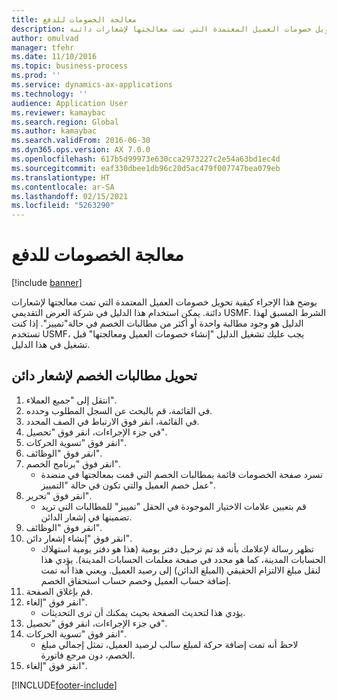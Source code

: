 ```yaml
---
title: معالجة الخصومات للدفع
description: يوضح هذا الإجراء كيفية تحويل خصومات العميل المعتمدة التي تمت معالجتها لإشعارات دائنة.
author: omulvad
manager: tfehr
ms.date: 11/10/2016
ms.topic: business-process
ms.prod: ''
ms.service: dynamics-ax-applications
ms.technology: ''
audience: Application User
ms.reviewer: kamaybac
ms.search.region: Global
ms.author: kamaybac
ms.search.validFrom: 2016-06-30
ms.dyn365.ops.version: AX 7.0.0
ms.openlocfilehash: 617b5d99973e630cca2973227c2e54a63bd1ec4d
ms.sourcegitcommit: eaf330dbee1db96c20d5ac479f007747bea079eb
ms.translationtype: HT
ms.contentlocale: ar-SA
ms.lasthandoff: 02/15/2021
ms.locfileid: "5263290"
---
```

# <a name="process-rebates-for-payment"></a>معالجة الخصومات للدفع

[!include [banner](../../includes/banner.md)]

يوضح هذا الإجراء كيفية تحويل خصومات العميل المعتمدة التي تمت معالجتها لإشعارات دائنة. يمكن استخدام هذا الدليل في شركة العرض التقديمي USMF. الشرط المسبق لهذا الدليل هو وجود مطالبة واحدة أو أكثر من مطالبات الخصم في حالة"تمييز". إذا كنت تستخدم USMF، يجب عليك تشغيل الدليل "إنشاء خصومات العميل ومعالجتها" قبل تشغيل في هذا الدليل.


## <a name="convert-rebate-claims-to-credit-note"></a>تحويل مطالبات الخصم لإشعار دائن
1. انتقل إلى "جميع العملاء".
2. في القائمة، قم بالبحث عن السجل المطلوب وحدده.
3. في القائمة، انقر فوق الارتباط في الصف المحدد.
4. في جزء الإجراءات، انقر فوق "تحصيل".
5. انقر فوق "تسوية الحركات".
6. انقر فوق "الوظائف".
7. انقر فوق "برنامج الخصم".
    * تسرد صفحة الخصومات قائمة بمطالبات الخصم التي قمت بمعالجتها في منضدة عمل خصم العميل والتي تكون في حالة "التمييز".    
8. انقر فوق "تحرير".
    * قم بتعيين علامات الاختيار الموجودة في الحقل "تمييز" للمطالبات التي تريد تضمينها في إشعار الدائن.   
9. انقر فوق "الوظائف".
10. انقر فوق "إنشاء إشعار دائن".
    * تظهر رسالة لإعلامك بأنه قد تم ترحيل دفتر يومية (هذا هو دفتر يومية استهلاك الحسابات المدينة، كما هو محدد في صفحة معلمات الحسابات المدينة). يؤدي هذا لنقل مبلغ الالتزام الحقيقي (المبلغ الدائن) إلى رصيد العميل. ويعني هذا أنه تمت إضافة حساب العميل وخصم حساب استحقاق الخصم.  
11. قم بإغلاق الصفحة.
12. انقر فوق "إلغاء".
    * يؤدي هذا لتحديث الصفحة بحيث يمكنك أن ترى التحديثات.  
13. في جزء الإجراءات، انقر فوق "تحصيل".
14. انقر فوق "تسوية الحركات".
    * لاحظ أنه تمت إضافة حركة لمبلغ سالب لرصيد العميل، تمثل إجمالي مبلغ الخصم، دون مرجع فاتورة.   
15. انقر فوق "إلغاء".



[!INCLUDE[footer-include](../../../includes/footer-banner.md)]